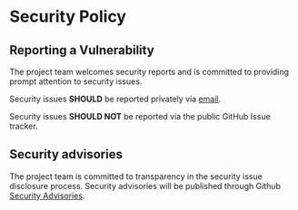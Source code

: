# Security Policy

## Reporting a Vulnerability

The project team welcomes security reports and is committed to providing prompt attention to security issues.

Security issues **SHOULD** be reported privately via [email].

Security issues **SHOULD NOT** be reported via the public GitHub Issue tracker.

## Security advisories

The project team is committed to transparency in the security issue disclosure
process. Security advisories will be published through Github [Security Advisories][sec-advisories].

[email]: mailto:hugomrdias@gmail.com
[sec-advisories]: https://github.com/fission-codes/stack/security/advisories
